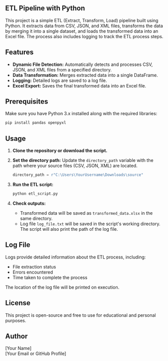 ## ETL Pipeline with Python

This project is a simple ETL (Extract, Transform, Load) pipeline built using Python. It extracts data from CSV, JSON, and XML files, transforms the data by merging it into a single dataset, and loads the transformed data into an Excel file. The process also includes logging to track the ETL process steps.

## Features
- **Dynamic File Detection:** Automatically detects and processes CSV, JSON, and XML files from a specified directory.
- **Data Transformation:** Merges extracted data into a single DataFrame.
- **Logging:** Detailed logs are saved to a log file.
- **Excel Export:** Saves the final transformed data into an Excel file.

## Prerequisites
Make sure you have Python 3.x installed along with the required libraries:

```bash
pip install pandas openpyxl
```

## Usage
1. **Clone the repository or download the script.**
2. **Set the directory path:**
   Update the `directory_path` variable with the path where your source files (CSV, JSON, XML) are located.

   ```python
   directory_path = r"C:\Users\YourUsername\Downloads\source"
   ```
3. **Run the ETL script:**
   
   ```bash
   python etl_script.py
   ```
4. **Check outputs:**
   - Transformed data will be saved as `transformed_data.xlsx` in the same directory.
   - Log file `log_file.txt` will be saved in the script's working directory. The script will also print the path of the log file.

## Log File
Logs provide detailed information about the ETL process, including:
- File extraction status
- Errors encountered
- Time taken to complete the process

The location of the log file will be printed on execution.

## License
This project is open-source and free to use for educational and personal purposes.

## Author
[Your Name]  
[Your Email or GitHub Profile]

